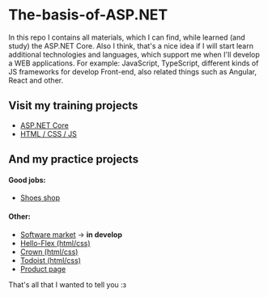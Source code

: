 # The-basis-of-ASP.NET
In this repo I contains all materials, which I can find, while learned (and study) the ASP.NET Core. Also I think, that's a nice idea if I will start learn additional technologies and languages, which support me when I'll develop a WEB applications. For example: JavaScript, TypeScript, different kinds of JS frameworks for develop Front-end, also related things such as Angular, React and other.

## Visit my training projects

* [ASP.NET Core](https://github.com/Sparrow1488/The-basis-of-ASP.NET/tree/main/ASP.NET%20Core)
* [HTML / CSS / JS](https://github.com/Sparrow1488/The-basis-of-ASP.NET/tree/main/WebStack)

## And my practice projects

#### Good jobs:

* [Shoes shop](https://github.com/Sparrow1488/The-basis-of-ASP.NET/tree/main/ASP.NET%20Core/practice/ShoesShop)

#### Other:

* [Software market](https://github.com/Sparrow1488/The-basis-of-ASP.NET/tree/main/ASP.NET%20Core/practice/SoftwareShop) → __in develop__
* [Hello-Flex (html/css)](https://github.com/Sparrow1488/The-basis-of-ASP.NET/tree/main/WebStack/%24HTML-CSS/practice/Flex-Hello_practice)
* [Crown (html/css)](https://github.com/Sparrow1488/The-basis-of-ASP.NET/tree/main/WebStack/%24HTML-CSS/practice/Crown_practice)
* [Todoist (html/css)](https://github.com/Sparrow1488/The-basis-of-ASP.NET/tree/main/WebStack/%24HTML-CSS/practice/Todoist_practice)
* [Product page](https://github.com/Sparrow1488/The-basis-of-ASP.NET/tree/main/WebStack/%24HTML-CSS/practice/Shoes-shop_practice)


That's all that I wanted to tell you :з
